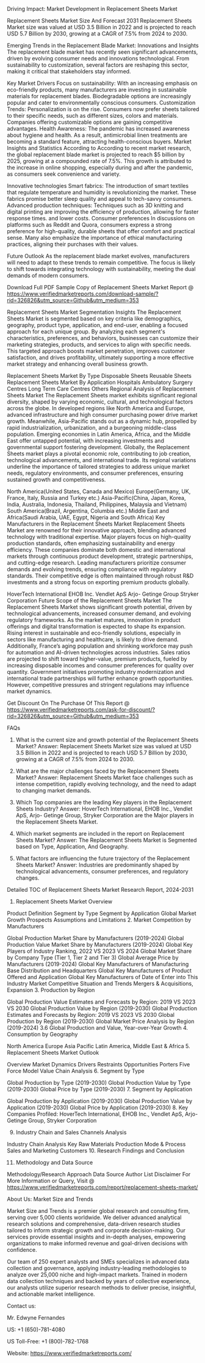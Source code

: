 Driving Impact: Market Development in Replacement Sheets Market


Replacement Sheets Market Size And Forecast 2031
Replacement Sheets Market size was valued at USD 3.5 Billion in 2022 and is projected to reach USD 5.7 Billion by 2030, growing at a CAGR of 7.5% from 2024 to 2030.

Emerging Trends in the Replacement Blade Market: Innovations and Insights
The replacement blade market has recently seen significant advancements, driven by evolving consumer needs and innovations technological. From sustainability to customization, several factors are reshaping this sector, making it critical that stakeholders stay informed.

Key Market Drivers
Focus on sustainability: With an increasing emphasis on eco-friendly products, many manufacturers are investing in sustainable materials for replacement blades. Biodegradable options are increasingly popular and cater to environmentally conscious consumers.
Customization Trends: Personalization is on the rise. Consumers now prefer sheets tailored to their specific needs, such as different sizes, colors and materials. Companies offering customizable options are gaining competitive advantages.
Health Awareness: The pandemic has increased awareness about hygiene and health. As a result, antimicrobial linen treatments are becoming a standard feature, attracting health-conscious buyers.
Market Insights and Statistics
According to According to recent market research, the global replacement blade market is projected to reach $5 billion by 2025, growing at a compounded rate of 7.5%. This growth is attributed to the increase in online shopping, especially during and after the pandemic, as consumers seek convenience and variety.

Innovative technologies
Smart fabrics: The introduction of smart textiles that regulate temperature and humidity is revolutionizing the market. These fabrics promise better sleep quality and appeal to tech-savvy consumers.
Advanced production techniques: Techniques such as 3D knitting and digital printing are improving the efficiency of production, allowing for faster response times. and lower costs.
Consumer preferences
In discussions on platforms such as Reddit and Quora, consumers express a strong preference for high-quality, durable sheets that offer comfort and practical sense. Many also emphasize the importance of ethical manufacturing practices, aligning their purchases with their values.

Future Outlook
As the replacement blade market evolves, manufacturers will need to adapt to these trends to remain competitive. The focus is likely to shift towards integrating technology with sustainability, meeting the dual demands of modern consumers.

Download Full PDF Sample Copy of Replacement Sheets Market Report @ https://www.verifiedmarketreports.com/download-sample/?rid=326826&utm_source=Github&utm_medium=353

Replacement Sheets Market Segmentation Insights
The Replacement Sheets Market is segmented based on key criteria like demographics, geography, product type, application, and end-user, enabling a focused approach for each unique group. By analyzing each segment's characteristics, preferences, and behaviors, businesses can customize their marketing strategies, products, and services to align with specific needs. This targeted approach boosts market penetration, improves customer satisfaction, and drives profitability, ultimately supporting a more effective market strategy and enhancing overall business growth.

Replacement Sheets Market By Type
Disposable Sheets
Reusable Sheets
Replacement Sheets Market By Application
Hospitals
Ambulatory Surgery Centres
Long Term Care Centres
Others
Regional Analysis of Replacement Sheets Market
The Replacement Sheets market exhibits significant regional diversity, shaped by varying economic, cultural, and technological factors across the globe. In developed regions like North America and Europe, advanced infrastructure and high consumer purchasing power drive market growth. Meanwhile, Asia-Pacific stands out as a dynamic hub, propelled by rapid industrialization, urbanization, and a burgeoning middle-class population. Emerging economies in Latin America, Africa, and the Middle East offer untapped potential, with increasing investments and governmental support fostering development. Globally, the Replacement Sheets market plays a pivotal economic role, contributing to job creation, technological advancements, and international trade. Its regional variations underline the importance of tailored strategies to address unique market needs, regulatory environments, and consumer preferences, ensuring sustained growth and competitiveness.

North America(United States, Canada and Mexico)
Europe(Germany, UK, France, Italy, Russia and Turkey etc.)
Asia-Pacific(China, Japan, Korea, India, Australia, Indonesia, Thailand, Philippines, Malaysia and Vietnam)
South America(Brazil, Argentina, Columbia etc.)
Middle East and Africa(Saudi Arabia, UAE, Egypt, Nigeria and South Africa)
Key Manufacturers in the Replacement Sheets Market
Replacement Sheets Market are renowned for their innovative approach, blending advanced technology with traditional expertise. Major players focus on high-quality production standards, often emphasizing sustainability and energy efficiency. These companies dominate both domestic and international markets through continuous product development, strategic partnerships, and cutting-edge research. Leading manufacturers prioritize consumer demands and evolving trends, ensuring compliance with regulatory standards. Their competitive edge is often maintained through robust R&D investments and a strong focus on exporting premium products globally.

HoverTech International
EHOB Inc.
Vendlet ApS
Arjo- Getinge Group
Stryker Corporation
Future Scope of the Replacement Sheets Market
The Replacement Sheets Market shows significant growth potential, driven by technological advancements, increased consumer demand, and evolving regulatory frameworks. As the market matures, innovation in product offerings and digital transformation is expected to shape its expansion. Rising interest in sustainable and eco-friendly solutions, especially in sectors like manufacturing and healthcare, is likely to drive demand. Additionally, France’s aging population and shrinking workforce may push for automation and AI-driven technologies across industries. Sales ratios are projected to shift toward higher-value, premium products, fueled by increasing disposable incomes and consumer preferences for quality over quantity. Government initiatives promoting industry modernization and international trade partnerships will further enhance growth opportunities. However, competitive pressures and stringent regulations may influence market dynamics.

Get Discount On The Purchase Of This Report @ https://www.verifiedmarketreports.com/ask-for-discount/?rid=326826&utm_source=Github&utm_medium=353

FAQs
1. What is the current size and growth potential of the Replacement Sheets Market?
Answer: Replacement Sheets Market size was valued at USD 3.5 Billion in 2022 and is projected to reach USD 5.7 Billion by 2030, growing at a CAGR of 7.5% from 2024 to 2030.

2. What are the major challenges faced by the Replacement Sheets Market?
Answer: Replacement Sheets Market face challenges such as intense competition, rapidly evolving technology, and the need to adapt to changing market demands.

3. Which Top companies are the leading Key players in the Replacement Sheets Industry?
Answer: HoverTech International, EHOB Inc., Vendlet ApS, Arjo- Getinge Group, Stryker Corporation are the Major players in the Replacement Sheets Market.

4. Which market segments are included in the report on Replacement Sheets Market?
Answer: The Replacement Sheets Market is Segmented based on Type, Application, And Geography.

5. What factors are influencing the future trajectory of the Replacement Sheets Market?
Answer: Industries are predominantly shaped by technological advancements, consumer preferences, and regulatory changes.

Detailed TOC of Replacement Sheets Market Research Report, 2024-2031
1. Replacement Sheets Market Overview

Product Definition
Segment by Type
Segment by Application
Global Market Growth Prospects
Assumptions and Limitations
2. Market Competition by Manufacturers

Global Production Market Share by Manufacturers (2019-2024)
Global Production Value Market Share by Manufacturers (2019-2024)
Global Key Players of Industry Ranking, 2022 VS 2023 VS 2024
Global Market Share by Company Type (Tier 1, Tier 2 and Tier 3)
Global Average Price by Manufacturers (2019-2024)
Global Key Manufacturers of Manufacturing Base Distribution and Headquarters
Global Key Manufacturers of Product Offered and Application
Global Key Manufacturers of Date of Enter into This Industry
Market Competitive Situation and Trends
Mergers & Acquisitions, Expansion
3. Production by Region

Global Production Value Estimates and Forecasts by Region: 2019 VS 2023 VS 2030
Global Production Value by Region (2019-2030)
Global Production Estimates and Forecasts by Region: 2019 VS 2023 VS 2030
Global Production by Region (2019-2030)
Global Market Price Analysis by Region (2019-2024) 3.6 Global Production and Value, Year-over-Year Growth
4. Consumption by Geography

North America
Europe
Asia Pacific
Latin America, Middle East & Africa
5. Replacement Sheets Market Outlook

Overview
Market Dynamics
Drivers
Restraints
Opportunities
Porters Five Force Model
Value Chain Analysis 
6. Segment by Type

Global Production by Type (2019-2030)
Global Production Value by Type (2019-2030)
Global Price by Type (2019-2030)
7. Segment by Application

Global Production by Application (2019-2030)
Global Production Value by Application (2019-2030)
Global Price by Application (2019-2030)
8. Key Companies Profiled: HoverTech International, EHOB Inc., Vendlet ApS, Arjo- Getinge Group, Stryker Corporation

9. Industry Chain and Sales Channels Analysis

Industry Chain Analysis
Key Raw Materials
Production Mode & Process
Sales and Marketing
Customers
10. Research Findings and Conclusion

11. Methodology and Data Source

Methodology/Research Approach
Data Source
Author List
Disclaimer
For More Information or Query, Visit @ https://www.verifiedmarketreports.com/report/replacement-sheets-market/

About Us: Market Size and Trends

Market Size and Trends is a premier global research and consulting firm, serving over 5,000 clients worldwide. We deliver advanced analytical research solutions and comprehensive, data-driven research studies tailored to inform strategic growth and corporate decision-making. Our services provide essential insights and in-depth analyses, empowering organizations to make informed revenue and goal-driven decisions with confidence.

Our team of 250 expert analysts and SMEs specializes in advanced data collection and governance, applying industry-leading methodologies to analyze over 25,000 niche and high-impact markets. Trained in modern data collection techniques and backed by years of collective experience, our analysts utilize superior research methods to deliver precise, insightful, and actionable market intelligence.

Contact us:

Mr. Edwyne Fernandes

US: +1 (650)-781-4080

US Toll-Free: +1 (800)-782-1768

Website: https://www.verifiedmarketreports.com/
